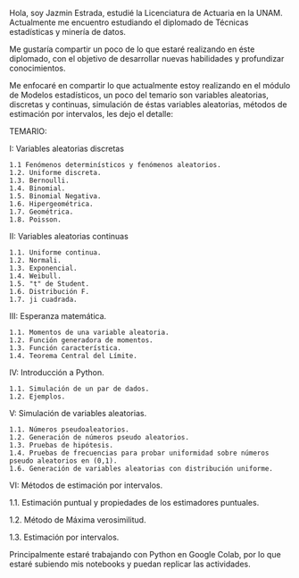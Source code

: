Hola, soy Jazmin Estrada, estudié la Licenciatura de Actuaria en la UNAM. Actualmente me encuentro estudiando el diplomado de Técnicas estadísticas y minería de datos.

Me gustaría compartir un poco de lo que estaré realizando en éste diplomado, con el objetivo de desarrollar nuevas habilidades y profundizar conocimientos.
  
Me enfocaré en compartir lo que actualmente estoy realizando en el módulo de Modelos estadísticos, un poco del temario son variables aleatorias, discretas y continuas, simulación de éstas variables aleatorias, métodos de estimación por intervalos, les dejo el detalle:

TEMARIO:

I: Variables aleatorias discretas

    1.1 Fenómenos determinísticos y fenómenos aleatorios.
    1.2. Uniforme discreta.
    1.3. Bernoulli.
    1.4. Binomial.
    1.5. Binomial Negativa.
    1.6. Hipergeométrica.
    1.7. Geométrica.
    1.8. Poisson.
    
II: Variables aleatorias continuas

    1.1. Uniforme continua.
    1.2. Normali.
    1.3. Exponencial.
    1.4. Weibull.
    1.5. "t" de Student.
    1.6. Distribución F.
    1.7. ji cuadrada.
    
III: Esperanza matemática.

    1.1. Momentos de una variable aleatoria.
    1.2. Función generadora de momentos.
    1.3. Función característica.
    1.4. Teorema Central del Límite.
    
IV: Introducción a Python.

    1.1. Simulación de un par de dados.
    1.2. Ejemplos.
    
V: Simulación de variables aleatorias.

    1.1. Números pseudoaleatorios.
    1.2. Generación de números pseudo aleatorios.
    1.3. Pruebas de hipótesis.
    1.4. Pruebas de frecuencias para probar uniformidad sobre números pseudo aleatorios en (0,1).
    1.6. Generación de variables aleatorias con distribución uniforme.
    
VI: Métodos de estimación por intervalos.

   1.1. Estimación puntual y propiedades de los estimadores puntuales.
   
   1.2. Método de Máxima verosimilitud.
   
   1.3. Estimación por intervalos.
   
Principalmente estaré trabajando con Python en Google Colab, por lo que estaré subiendo mis notebooks y puedan replicar las actividades.

<!---
JazminEstradaB/JazminEstradaB is a ✨ special ✨ repository because its `README.md` (this file) appears on your GitHub profile.
You can click the Preview link to take a look at your changes.
--->

